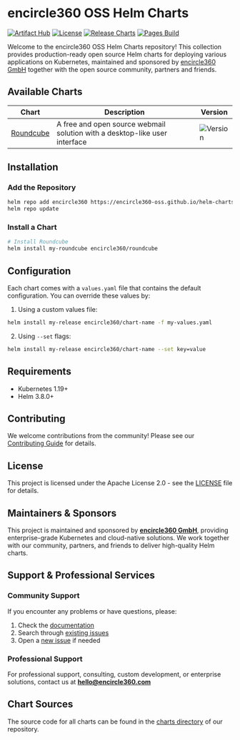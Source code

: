 # encircle360 OSS Helm Charts

[![Artifact Hub](https://img.shields.io/endpoint?url=https://artifacthub.io/badge/repository/encircle360-oss)](https://artifacthub.io/packages/search?repo=encircle360-oss)
[![License](https://img.shields.io/badge/License-Apache%202.0-blue.svg)](https://opensource.org/licenses/Apache-2.0)
[![Release Charts](https://github.com/encircle360-oss/helm-charts/actions/workflows/release.yaml/badge.svg)](https://github.com/encircle360-oss/helm-charts/actions/workflows/release.yaml)
[![Pages Build](https://github.com/encircle360-oss/helm-charts/actions/workflows/pages.yaml/badge.svg)](https://github.com/encircle360-oss/helm-charts/actions/workflows/pages.yaml)

Welcome to the encircle360 OSS Helm Charts repository! This collection provides production-ready open source Helm charts for deploying various applications on Kubernetes, maintained and sponsored by [encircle360 GmbH](https://encircle360.com) together with the open source community, partners and friends.

## Available Charts

| Chart | Description | Version |
|-------|-------------|---------|
| [Roundcube](charts/roundcube.md) | A free and open source webmail solution with a desktop-like user interface | ![Version](https://img.shields.io/badge/dynamic/yaml?url=https://raw.githubusercontent.com/encircle360-oss/helm-charts/main/charts/roundcube/Chart.yaml&query=$.version&label=version) |

## Installation

### Add the Repository

```bash
helm repo add encircle360 https://encircle360-oss.github.io/helm-charts
helm repo update
```

### Install a Chart

```bash
# Install Roundcube
helm install my-roundcube encircle360/roundcube
```

## Configuration

Each chart comes with a `values.yaml` file that contains the default configuration. You can override these values by:

1. Using a custom values file:
```bash
helm install my-release encircle360/chart-name -f my-values.yaml
```

2. Using `--set` flags:
```bash
helm install my-release encircle360/chart-name --set key=value
```

## Requirements

- Kubernetes 1.19+
- Helm 3.8.0+

## Contributing

We welcome contributions from the community! Please see our [Contributing Guide](https://github.com/encircle360-oss/helm-charts/blob/main/CONTRIBUTING.md) for details.

## License

This project is licensed under the Apache License 2.0 - see the [LICENSE](https://github.com/encircle360-oss/helm-charts/blob/main/LICENSE) file for details.

## Maintainers & Sponsors

This project is maintained and sponsored by **[encircle360 GmbH](https://encircle360.com)**, providing enterprise-grade Kubernetes and cloud-native solutions. We work together with our community, partners, and friends to deliver high-quality Helm charts.

## Support & Professional Services

### Community Support

If you encounter any problems or have questions, please:

1. Check the [documentation](https://encircle360-oss.github.io/helm-charts/)
2. Search through [existing issues](https://github.com/encircle360-oss/helm-charts/issues)
3. Open a [new issue](https://github.com/encircle360-oss/helm-charts/issues/new) if needed

### Professional Support

For professional support, consulting, custom development, or enterprise solutions, contact us at **hello@encircle360.com**

## Chart Sources

The source code for all charts can be found in the [charts directory](https://github.com/encircle360-oss/helm-charts/tree/main/charts) of our repository.